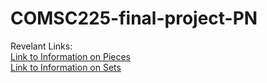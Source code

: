 # COMSC225-final-project-PN

Revelant Links: <br />
[Link to Information on Pieces](https://www.bricklink.com/catalogColors.asp) <br />
[Link to Information on Sets](https://www.bricklink.com/catalogInv.asp?utm_content=subnav)

